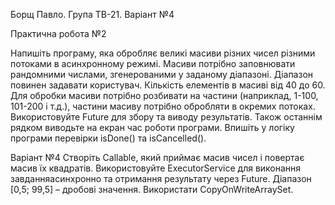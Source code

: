 Борщ Павло. Група ТВ-21. Варіант №4

Практична робота №2

Напишіть програму, яка обробляє великі масиви різних чисел різними потоками в асинхронному режимі.
Масиви потрібно заповнювати рандомними числами, згенерованими у заданому діапазоні. Діапазон повинен задавати користувач. Кількість елементів в масиві від 40 до 60.
Для обробки масиви потрібно розбивати на частини (наприклад, 1-100, 101-200 і т.д.), частини масиву потрібно обробляти в окремих потоках.
Використовуйте Future для збору та виводу результатів. Також останнім рядком виводьте на екран час роботи програми.
Впишіть у логіку програми перевірки isDone() та isCancelled().

Варіант №4
Створіть Callable, який приймає масив чисел і повертає масив їх квадратів. 
Використовуйте ExecutorService для виконання завданняасинхронно та отримання результату через Future.
Діапазон [0,5; 99,5] – дробові значення. Використати CopyOnWriteArraySet.
